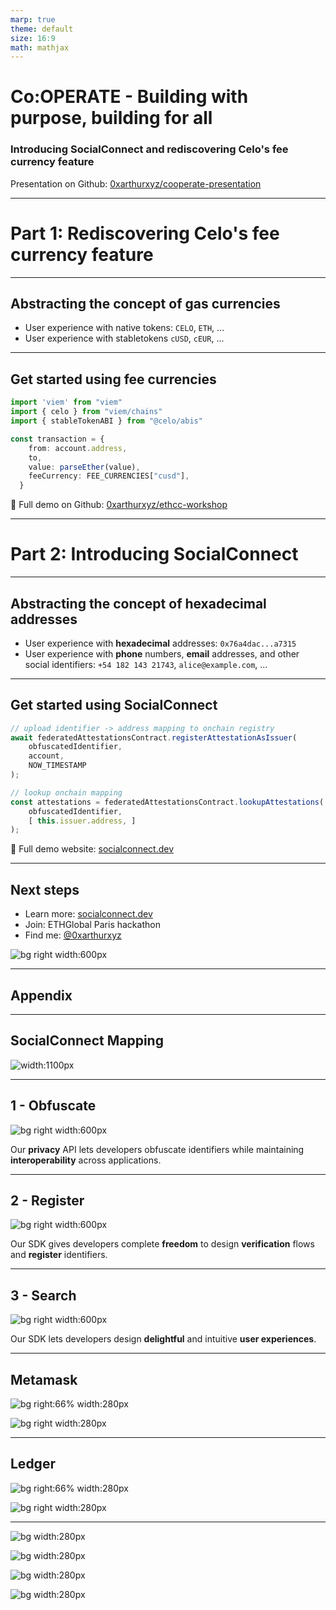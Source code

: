 ```yaml
---
marp: true
theme: default
size: 16:9
math: mathjax
---
```

# Co:OPERATE - Building with purpose, building for all

### Introducing SocialConnect and rediscovering Celo's fee currency feature

Presentation on Github: [0xarthurxyz/cooperate-presentation](https://github.com/0xarthurxyz/cooperate-presentation)
<!-- Speaker: Arthur Gousset
Date: Wed, Jul 19 2023 -->

---
# Part 1: Rediscovering Celo's fee currency feature

<!-- +	You can pay gas fees in ERC20 tokens like cUSD, cEUR, cREAL
+	Any token added to `FeeCurrencyWhitelist.sol` -->

---
## Abstracting the concept of gas currencies

+	User experience with native tokens: `CELO`, `ETH`, ...
+	User experience with stabletokens `cUSD`, `cEUR`, ...

---
## Get started using fee currencies

```ts
import 'viem' from "viem"
import { celo } from "viem/chains"
import { stableTokenABI } from "@celo/abis"
```

```ts
const transaction = {
    from: account.address,
    to,
    value: parseEther(value),
    feeCurrency: FEE_CURRENCIES["cusd"],
  }
```

🔗 Full demo on Github: [0xarthurxyz/ethcc-workshop](https://github.com/0xarthurxyz/ethcc-workshop)

---
# Part 2: Introducing SocialConnect

---
## Abstracting the concept of hexadecimal addresses

+	User experience with **hexadecimal** addresses: `0x76a4dac...a7315`
+	User experience with **phone** numbers, **email** addresses, and other social identifiers: `+54 182 143 21743`, `alice@example.com`, ...

---
## Get started using SocialConnect

```ts
// upload identifier -> address mapping to onchain registry
await federatedAttestationsContract.registerAttestationAsIssuer(
	obfuscatedIdentifier,
	account,
	NOW_TIMESTAMP
);
```

```ts
// lookup onchain mapping
const attestations = federatedAttestationsContract.lookupAttestations(
	obfuscatedIdentifier, 
	[ this.issuer.address, ]
);
```

🔗 Full demo website: [socialconnect.dev](https://www.socialconnect.dev/)

<!-- ---
## 

1. Obfuscate identifier (phone numbers, email addresses, ...)

![bg right width:300px](assets/images/requestflow-obfuscation.png)

2. Register obfuscated identifier

![bg right width:300px](assets/images/requestflow-register.png) -->

---
## Next steps

+	Learn more: [socialconnect.dev](https://www.socialconnect.dev/)
+	Join: ETHGlobal Paris hackathon
+	Find me: [@0xarthurxyz](https://twitter.com/0xarthurxyz)

![bg right width:600px](assets/images/ethparis-hackathon.png)

---
## Appendix

---
## SocialConnect Mapping

![width:1100px](assets/images/mapping-example.png)

---
## 1 - Obfuscate

![bg right width:600px](assets/images/requestflow-obfuscation.png)

Our **privacy** API lets developers obfuscate identifiers while maintaining **interoperability** across applications.

---
## 2 - Register

![bg right width:600px](assets/images/requestflow-register.png)

Our SDK gives developers complete **freedom** to design **verification** flows and **register** identifiers.

---
## 3 - Search

![bg right width:600px](assets/images/requestflow-search.png)

Our SDK lets developers design **delightful** and intuitive **user experiences**.

---
## Metamask

![bg right:66% width:280px](assets/images/metamaskdemo-desktop.png)

![bg right width:280px](assets/images/metamaskdemo-recipient.png)

---
## Ledger

![bg right:66% width:280px](assets/images/ledgerdemo-desktop.png)

![bg right width:280px](assets/images/ledgerdemo-recipient.png)

---

![bg width:280px](assets/images/kaalademo-search.png)

![bg width:280px](assets/images/kaalademo-amount.png)

![bg width:280px](assets/images/kaalademo-recipient.png)

![bg width:280px](assets/images/kaalademo-confirmation.png)